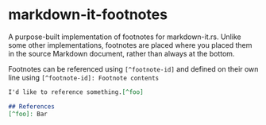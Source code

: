 # markdown-it-footnotes
A purpose-built implementation of footnotes for markdown-it.rs. Unlike some other implementations, footnotes are placed
where you placed them in the source Markdown document, rather than always at the bottom.

Footnotes can be referenced using `[^footnote-id]` and defined on their own line using `[^footnote-id]: Footnote contents`

```md
I'd like to reference something.[^foo]

## References
[^foo]: Bar
```
